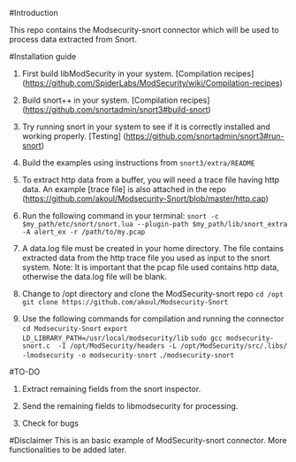 #Introduction

This repo contains the Modsecurity-snort connector which will be used to process data extracted from Snort.

#Installation guide

1. First build libModSecurity in your system. [Compilation recipes]
(https://github.com/SpiderLabs/ModSecurity/wiki/Compilation-recipes)

2. Build snort++ in your system. [Compilation recipes]
(https://github.com/snortadmin/snort3#build-snort)

3. Try running snort in your system to see if it is correctly installed and working properly. [Testing]
(https://github.com/snortadmin/snort3#run-snort)

4. Build the examples using instructions from `snort3/extra/README`

5. To extract http data from a buffer, you will need a trace file having http data. An example [trace file] is also attached in the repo
(https://github.com/akoul/Modsecurity-Snort/blob/master/http.cap)

6. Run the following command in your terminal:
   `snort -c $my_path/etc/snort/snort.lua --plugin-path $my_path/lib/snort_extra -A alert_ex -r /path/to/my.pcap`

7. A data.log file must be created in your home directory. The file contains extracted data from the http trace file you used as input to the snort system. 
Note: It is important that the pcap file used contains http data, otherwise the data.log file will be blank.

8. Change to /opt directory and clone the ModSecurity-snort repo
   `cd /opt`
   `git clone https://github.com/akoul/Modsecurity-Snort`
   
9. Use the following commands for compilation and running the connector
   `cd Modsecurity-Snort`
   `export LD_LIBRARY_PATH=/usr/local/modsecurity/lib`
   `sudo gcc modsecurity-snort.c  -I /opt/ModSecurity/headers -L /opt/ModSecurity/src/.libs/ -lmodsecurity -o modsecurity-snort`
   `./modsecurity-snort`   
	

#TO-DO

1. Extract remaining fields from the snort inspector.

2. Send the remaining fields to libmodsecurity for processing.

3. Check for bugs

#Disclaimer
This is an basic example of ModSecurity-snort connector. More functionalities to be added later.
